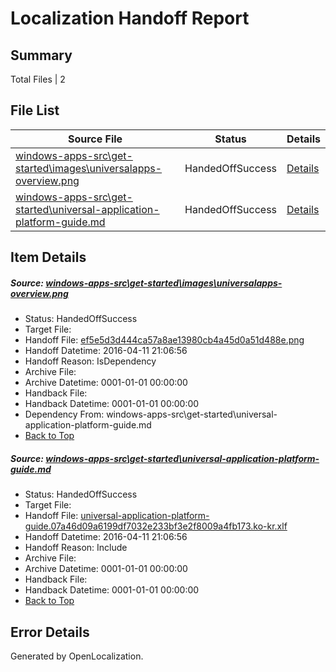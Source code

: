 # <a name='report-top'></a> Localization Handoff Report

## Summary
 Total Files | 2

## File List
 Source File | Status | Details 
 ----------- | ------ | ------- 
 [windows-apps-src\get-started\images\universalapps-overview.png](https://github.com/Microsoft/windows-apps/blob/73cda4f697120f9851344680d1a18910ca3a33f3/windows-apps-src/get-started/images/universalapps-overview.png) | HandedOffSuccess | [Details](#ef5e5d3d444ca57a8ae13980cb4a45d0a51d488e2376)
 [windows-apps-src\get-started\universal-application-platform-guide.md](https://github.com/Microsoft/windows-apps/blob/73cda4f697120f9851344680d1a18910ca3a33f3/windows-apps-src/get-started/universal-application-platform-guide.md) | HandedOffSuccess | [Details](#67b2137f8ffeffc6428047583736dbf9e82307662532)

## Item Details
##### <a name='ef5e5d3d444ca57a8ae13980cb4a45d0a51d488e2376'></a> Source: [windows-apps-src\get-started\images\universalapps-overview.png](https://github.com/Microsoft/windows-apps/blob/73cda4f697120f9851344680d1a18910ca3a33f3/windows-apps-src/get-started/images/universalapps-overview.png)
* Status: HandedOffSuccess
* Target File: 
* Handoff File: [ef5e5d3d444ca57a8ae13980cb4a45d0a51d488e.png](https://github.com/Microsoft/WDG.handoff/blob/885c745695684f36979e96950150f5a86e0f9e0c/ol-handoff/Microsoft/windows-apps.ko-kr/master/ef5e5d3d444ca57a8ae13980cb4a45d0a51d488e.png)
* Handoff Datetime: 2016-04-11 21:06:56
* Handoff Reason: IsDependency
* Archive File: 
* Archive Datetime: 0001-01-01 00:00:00
* Handback File: 
* Handback Datetime: 0001-01-01 00:00:00
* Dependency From: windows-apps-src\get-started\universal-application-platform-guide.md
* [Back to Top](#report-top)

##### <a name='67b2137f8ffeffc6428047583736dbf9e82307662532'></a> Source: [windows-apps-src\get-started\universal-application-platform-guide.md](https://github.com/Microsoft/windows-apps/blob/73cda4f697120f9851344680d1a18910ca3a33f3/windows-apps-src/get-started/universal-application-platform-guide.md)
* Status: HandedOffSuccess
* Target File: 
* Handoff File: [universal-application-platform-guide.07a46d09a6199df7032e233bf3e2f8009a4fb173.ko-kr.xlf](https://github.com/Microsoft/WDG.handoff/blob/885c745695684f36979e96950150f5a86e0f9e0c/ol-handoff/Microsoft/windows-apps.ko-kr/master/universal-application-platform-guide.07a46d09a6199df7032e233bf3e2f8009a4fb173.ko-kr.xlf)
* Handoff Datetime: 2016-04-11 21:06:56
* Handoff Reason: Include
* Archive File: 
* Archive Datetime: 0001-01-01 00:00:00
* Handback File: 
* Handback Datetime: 0001-01-01 00:00:00
* [Back to Top](#report-top)


## Error Details

Generated by OpenLocalization.
